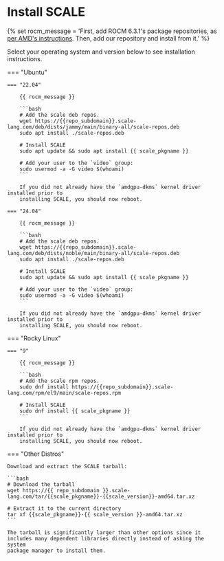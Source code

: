# Install SCALE

{% set rocm_message = 'First, add ROCM 6.3.1\'s package repositories, as [per AMD\'s instructions](https://rocm.docs.amd.com/projects/install-on-linux/en/docs-6.3.1/install/quick-start.html). Then, add our repository and install from it.' %}

Select your operating system and version below to see installation instructions.

=== "Ubuntu"

    === "22.04"

        {{ rocm_message }}

        ```bash
        # Add the scale deb repos.
        wget https://{{repo_subdomain}}.scale-lang.com/deb/dists/jammy/main/binary-all/scale-repos.deb
        sudo apt install ./scale-repos.deb

        # Install SCALE
        sudo apt update && sudo apt install {{ scale_pkgname }}

        # Add your user to the `video` group:
        sudo usermod -a -G video $(whoami)
        ```

        If you did not already have the `amdgpu-dkms` kernel driver installed prior to
        installing SCALE, you should now reboot.

    === "24.04"

        {{ rocm_message }}

        ```bash
        # Add the scale deb repos.
        wget https://{{repo_subdomain}}.scale-lang.com/deb/dists/noble/main/binary-all/scale-repos.deb
        sudo apt install ./scale-repos.deb

        # Install SCALE
        sudo apt update && sudo apt install {{ scale_pkgname }}

        # Add your user to the `video` group:
        sudo usermod -a -G video $(whoami)
        ```

        If you did not already have the `amdgpu-dkms` kernel driver installed prior to
        installing SCALE, you should now reboot.

=== "Rocky Linux"

    === "9"

        {{ rocm_message }}

        ```bash
        # Add the scale rpm repos.
        sudo dnf install https://{{repo_subdomain}}.scale-lang.com/rpm/el9/main/scale-repos.rpm

        # Install SCALE
        sudo dnf install {{ scale_pkgname }}
        ```

        If you did not already have the `amdgpu-dkms` kernel driver installed prior to
        installing SCALE, you should now reboot.

=== "Other Distros"

    Download and extract the SCALE tarball:

    ```bash
    # Download the tarball
    wget https://{{ repo_subdomain }}.scale-lang.com/tar/{{scale_pkgname}}-{{scale_version}}-amd64.tar.xz

    # Extract it to the current directory
    tar xf {{scale_pkgname}}-{{ scale_version }}-amd64.tar.xz
    ```

    The tarball is significantly larger than other options since it
    includes many dependent libraries directly instead of asking the system
    package manager to install them.
